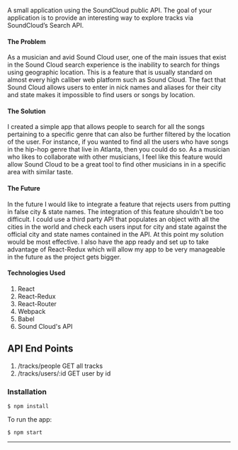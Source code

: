 A small application using the SoundCloud public API. The goal of your application is to provide an interesting way to explore tracks via SoundCloud’s Search API.

#### The Problem
As a musician and avid Sound Cloud user, one of the main issues that exist in the Sound Cloud search experience is the inability to search for things using geographic location. This is a feature that is usually standard on almost every high caliber web platform such as Sound Cloud. The fact that Sound Cloud allows users to enter in nick names and aliases for their city and state makes it impossible to find users or songs by location.

#### The Solution
I created a simple app that allows people to search for all the songs pertaining to a specific genre that can also be further filtered by the location of the user. For instance, if you wanted to find all the users who have songs in the hip-hop genre that live in Atlanta, then you could do so. As a musician who likes to collaborate with other musicians, I feel like this feature would allow Sound Cloud to be a great tool to find other musicians in in a specific area with similar taste.

#### The Future
In the future I would like to integrate a feature that rejects users from putting in false city & state names. The integration of this feature shouldn't be too difficult. I could use a third party API that populates an object with all the cities in the world and check each users input for city and state against the official city and state names contained in the API. At this point my solution would be most effective. I also have the app ready and set up to take advantage of React-Redux which will allow my app to be very manageable in the future as the project gets bigger.

#### Technologies Used

1. React
2. React-Redux
3. React-Router
4. Webpack
5. Babel
6. Sound Cloud's API

## API End Points

1. /tracks/people GET all tracks
2. /tracks/users/:id GET user by id

### Installation

```
$ npm install
```

To run the app:

```
$ npm start
```

---
